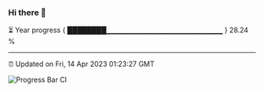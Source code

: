 ### Hi there 👋

⏳ Year progress { ████████▁▁▁▁▁▁▁▁▁▁▁▁▁▁▁▁▁▁▁▁▁▁ } 28.24 %

---

⏰ Updated on Fri, 14 Apr 2023 01:23:27 GMT

![Progress Bar CI](https://github.com/ZhaoGui/ZhaoGui/workflows/Progress%20Bar%20CI/badge.svg)

